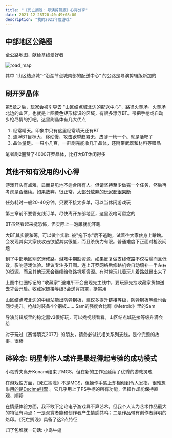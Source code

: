 ```yaml
---
title: "《死亡搁浅: 导演剪辑版》心得分享"
date: 2021-12-28T20:40:49+08:00
description: "我的2021年度游戏"
---
```


## 中部地区公路图

全公路地图，献给基线爱好者

![road_map](/img/death_stranding/road_map.jpeg)

其中 “山区结点城”-“沿湖节点城南部的配送中心” 的公路是导演剪辑版新加的

## 刷开罗晶体

第5章之后，玩家会被引导去 "山区结点城北边的配送中心"，路径火葬场。火葬场北边的山区，也就是上图黄色矩形标识的区域，有很多漂浮BT。带把手枪或自动步枪尽情的打吧。这里刷晶体有几大优点
1. 经常晴天。印象中只有这里经常晴天还有BT
2. 漂浮BT目标大，移动慢，攻击欲望趋紧无，皮薄一枪一个。就是活靶子
3. 晶体量足。一只小几百，一群刷完能收几千晶体，还附带武器和材料等赠品

笔者刷2圈赞了4000开罗晶体，比打大BT休闲得多

## 其他不知有没用的小心得

游戏开头有点难，显而易见地不适合所有人。但请坚持至少做完一个任务，然后再考虑是否继续。如果放弃，很正常，[大部分放弃的玩家都很果断]((https://www.gcores.com/articles/117931))

任务耗时一般20-40分钟。只要不接太多单，可以当休闲游戏玩

第三章前不要管支线订单。尽快离开东部地区，这里没啥可留念的

BT虽然看起来挺恐怖，但实际上一泡尿就能吓跑

大BT其实很和蔼，可以做个实验: 被"拖下水"后不逃跑，试着往大家伙身上蹭蹭。会发现其实大家伙攻击欲望其实很低，而且杀伤力有限。普通难度下正面对枪没问题

到了中部地区别沉迷修路。游戏中期缺资源，如果反复做支线修路不仅枯燥而且低效，影响游戏体验。建议专注多开图。连上开罗网络后修路机会自动填补一半左右的资源，而且其他玩家会继续给修路机填资源。有时候玩儿着玩儿着路就冒出来了

上图中红圈标记的 "收藏家" 避难所不会出现先主线中，要玩家先捡收藏家货物送去才会开启。收藏家链接等级3会送背包罩，挺实用

山区结点城北边的中继站能出防弹钢板，建议多提升链接等级，防弹钢板等级也会同步提升。枪战时装备4个钢板…… Sam的强度会比肩《Metroid》里的Sam

导演剪辑版里的稳定器v3很好玩，可以找视频看看。山区结点城链接等级升满会给

对于玩过《赛博朋克2077》的朋友，请务必试试相关系列支线，是个完整的故事，很棒

## 碎碎念: 明星制作人或许是最经得起考验的成功模式

小岛秀夫离开Konami结束了MGS，但在新的工作室延续了优秀的游戏灵魂

在游戏性方面，《死亡搁浅》不是MGS，但操作手感上却相似到令人发指，很难想象[用的是Decima引擎](https://www.gcores.com/articles/115833) 。它几乎用上了PS手柄的所有功能，但操作却能保持直观、顺畅

在情感体验方面，我不敢下定论电子游戏算不算艺术。但我个人认为艺术作品最大的特征有两点：一是观赏者能和创作者产生情感共鸣；二是作品带有创作者鲜明的烙印。《死亡搁浅》具备了这2点特征

归了包堆就一句话: 小岛牛逼